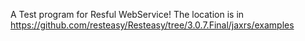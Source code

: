 A Test program for Resful WebService!
The location is in https://github.com/resteasy/Resteasy/tree/3.0.7.Final/jaxrs/examples
